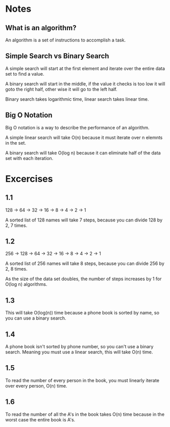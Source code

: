 # Notes

## What is an algorithm?

An algorithm is a set of instructions to accomplish a task.

## Simple Search vs Binary Search

A simple search will start at the first element and iterate over the entire data set to find a value.

A binary search will start in the middle, if the value it checks is too low it will goto the right half, other wise it will go to the left half.

Binary search takes logarithmic time, linear search takes linear time.

## Big O Notation

Big O notation is a way to describe the performance of an algorithm.

A simple linear search will take O(n) because it must iterate over n elemnts in the set. 

A binary search will take O(log n) because it can eliminate half of the data set with each iteration.



# Excercises

## 1.1

128 -> 64 -> 32 -> 16 -> 8 -> 4 -> 2 -> 1

A sorted list of 128 names will take 7 steps, because you can divide 128 by 2, 7 times.

## 1.2

256 -> 128 -> 64 -> 32 -> 16 -> 8 -> 4 -> 2 -> 1

A sorted list of 256 names will take 8 steps, because you can divide 256 by 2, 8 times.

As the size of the data set doubles, the number of steps increases by 1 for O(log n) algorithms.

## 1.3

This will take O(log(n)) time because a phone book is sorted by name, so you can use a binary search.

## 1.4

A phone book isn't sorted by phone number, so you can't use a binary search. Meaning you must use a linear search, this will take O(n) time.

## 1.5

To read the number of every person in the book, you must linearly iterate over every person, O(n) time.

## 1.6

To read the number of all the A's in the book takes O(n) time because in the worst case the entire book is A's.
